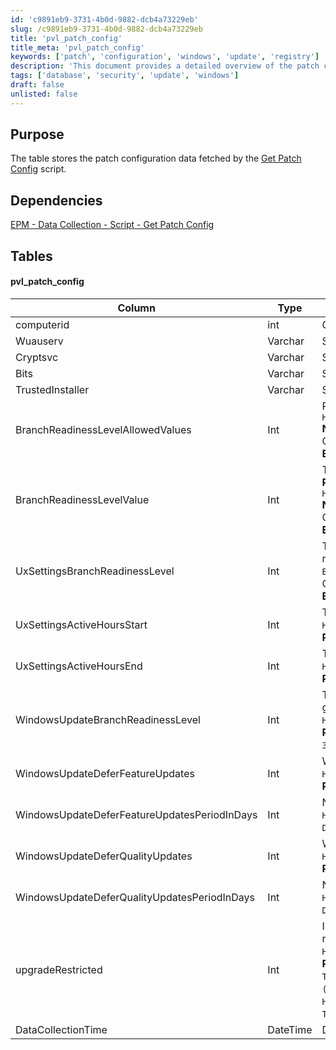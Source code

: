 ```yaml
---
id: 'c9891eb9-3731-4b0d-9882-dcb4a73229eb'
slug: /c9891eb9-3731-4b0d-9882-dcb4a73229eb
title: 'pvl_patch_config'
title_meta: 'pvl_patch_config'
keywords: ['patch', 'configuration', 'windows', 'update', 'registry']
description: 'This document provides a detailed overview of the patch configuration data table, including the structure, dependencies, and the specific columns used to store Windows Update settings. It outlines the types and explanations of each column, which include service startup types and branch readiness levels, as well as the data collection methodology from the Windows registry.'
tags: ['database', 'security', 'update', 'windows']
draft: false
unlisted: false
---
```


## Purpose

The table stores the patch configuration data fetched by the [Get Patch Config](/docs/c1b906ec-7aea-41f3-8241-358d3d644900) script.

## Dependencies

[EPM - Data Collection - Script - Get Patch Config](/docs/c1b906ec-7aea-41f3-8241-358d3d644900)

## Tables

#### pvl_patch_config

| Column                                      | Type      | Explanation                                                                                          |
|---------------------------------------------|-----------|------------------------------------------------------------------------------------------------------|
| computerid                                  | int       | Computer ID                                                                                          |
| Wuauserv                                    | Varchar   | Startup type of the `Wuauserv` service.                                                             |
| Cryptsvc                                    | Varchar   | Startup type of the `Cryptsvc` service.                                                             |
| Bits                                        | Varchar   | Startup type of the `Bits` service.                                                                  |
| TrustedInstaller                            | Varchar   | Startup type of the `TrustedInstaller` service.                                                     |
| BranchReadinessLevelAllowedValues           | Int       | Possible values for the branch readiness level. Data is gathered from the registry. **Path:** `HKLM://SOFTWARE//Microsoft//PolicyManager//default//Update//BranchReadinessLevel` **Name:** `AllowedValues` **Possible values:** - `16` (Semi-Annual Channel) - `8` (Semi-Annual Channel (Targeted)) - `32` (Release Preview) - `48` (Insider Fast) - `64` (Insider Slow) **Example:** `16, 8, 32, 48, 64` |
| BranchReadinessLevelValue                   | Int       | The current value of the branch readiness level. Data is gathered from the registry. **Path:** `HKLM://SOFTWARE//Microsoft//PolicyManager//default//Update//BranchReadinessLevel` **Name:** `AllowedValues` **Possible values:** - `16` (Semi-Annual Channel) - `8` (Semi-Annual Channel (Targeted)) - `32` (Release Preview) - `48` (Insider Fast) - `64` (Insider Slow) **Example:** `16` |
| UxSettingsBranchReadinessLevel              | Int       | The current branch readiness level as stored in UX Settings. Data is gathered from the registry. **Path:** `HKLM://SOFTWARE//Microsoft//WindowsUpdate//UX//Settings` **Name:** `BranchReadinessLevel` **Possible values:** - `16` (Semi-Annual Channel) - `8` (Semi-Annual Channel (Targeted)) - `32` (Release Preview) - `48` (Insider Fast) - `64` (Insider Slow) **Example:** `16` |
| UxSettingsActiveHoursStart                  | Int       | The start time for active hours. Data is gathered from the registry. **Path:** `HKLM://SOFTWARE//Microsoft//WindowsUpdate//UX//Settings` **Name:** `ActiveHoursStart` **Possible values:** `0-23` **Example:** `6` |
| UxSettingsActiveHoursEnd                    | Int       | The end time for active hours. Data is gathered from the registry. **Path:** `HKLM://SOFTWARE//Microsoft//WindowsUpdate//UX//Settings` **Name:** `ActiveHoursEnd` **Possible values:** `0-23` **Example:** `18` |
| WindowsUpdateBranchReadinessLevel           | Int       | The current branch readiness level as stored in Windows Update Settings. Data is gathered from the registry. **Path:** `HKLM://SOFTWARE//Microsoft//Windows//WindowsUpdate` **Name:** `BranchReadinessLevel` **Possible values:** - `16` (Semi-Annual Channel) - `8` (Semi-Annual Channel (Targeted)) - `32` (Release Preview) - `48` (Insider Fast) - `64` (Insider Slow) **Example:** `16` |
| WindowsUpdateDeferFeatureUpdates            | Int       | Whether feature updates are deferred. Data is gathered from the registry. **Path:** `HKLM://SOFTWARE//Microsoft//Windows//WindowsUpdate` **Name:** `DeferFeatureUpdates` **Possible values:** `0 (not deferred), 1 (deferred)` **Example:** `1` |
| WindowsUpdateDeferFeatureUpdatesPeriodInDays| Int       | Number of days to defer feature updates. Data is gathered from the registry. **Path:** `HKLM://SOFTWARE//Microsoft//Windows//WindowsUpdate` **Name:** `DeferFeatureUpdatesPeriodInDays` **Possible values:** `0-365 (days)` **Example:** `60` |
| WindowsUpdateDeferQualityUpdates            | Int       | Whether quality updates are deferred. Data is gathered from the registry. **Path:** `HKLM://SOFTWARE//Microsoft//Windows//WindowsUpdate` **Name:** `DeferQualityUpdates` **Possible values:** `0 (not deferred), 1 (deferred)` **Example:** `0` |
| WindowsUpdateDeferQualityUpdatesPeriodInDays| Int       | Number of days to defer quality updates. Data is gathered from the registry. **Path:** `HKLM://SOFTWARE//Microsoft//Windows//WindowsUpdate` **Name:** `DeferQualityUpdatesPeriodInDays` **Possible values:** `0-365 (days)` **Example:** `0` |
| upgradeRestricted                            | Int       | Indicates whether Windows upgrades or feature updates are restricted from the registry key for Windows 10 and 11. Data is gathered from the registry. **Path:** `HKLM://SOFTWARE//Microsoft//Windows//WindowsUpdate` **Name:** `DisableOSUpgrade` **Possible values:** `0 (upgrade not disabled), 1 (upgrade disabled)` **Example:** `0` **Name:** `TargetReleaseVersion` **Possible values:** `0 (Feature update not restricted), 1 (Feature update disabled)` **Example:** `1` **Path:** `HKLM://SOFTWARE//Microsoft//Windows//WindowsUpdate` **Name:** `TargetReleaseVersionInfo` **Possible values:** `22H2, 23H2, 24H2, etc.` **Example:** `22H2` |
| DataCollectionTime                          | DateTime  | Data Collection Time                                                                                  |